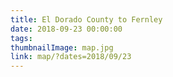 ```yaml
---
title: El Dorado County to Fernley
date: 2018-09-23 00:00:00
tags:
thumbnailImage: map.jpg
link: map/?dates=2018/09/23
---
```

<!-- excerpt -->
